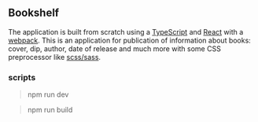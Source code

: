## Bookshelf
The application is built from scratch using a [TypeScript](https://www.typescriptlang.org/) and [React](https://ru.reactjs.org/) with a [webpack](https://webpack.js.org/). This is an application for publication of information about books: cover, dip, author, date of release and much more with some CSS preprocessor like [scss/sass](https://sass-lang.com/).

### scripts

> npm run dev

> npm run build
